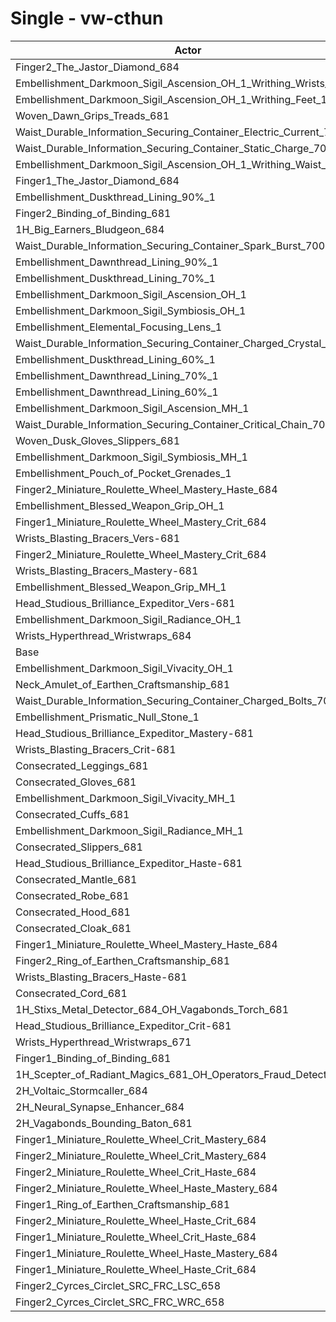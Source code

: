 # Single - vw-cthun
| Actor | DPS | Increase |
|---|:---:|:---:|
|Finger2_The_Jastor_Diamond_684|2709327|1.29%|
|Embellishment_Darkmoon_Sigil_Ascension_OH_1_Writhing_Wrists_1|2706830|1.20%|
|Embellishment_Darkmoon_Sigil_Ascension_OH_1_Writhing_Feet_1|2705844|1.16%|
|Woven_Dawn_Grips_Treads_681|2704333|1.11%|
|Waist_Durable_Information_Securing_Container_Electric_Current_700|2702400|1.03%|
|Waist_Durable_Information_Securing_Container_Static_Charge_700|2702388|1.03%|
|Embellishment_Darkmoon_Sigil_Ascension_OH_1_Writhing_Waist_1|2700064|0.95%|
|Finger1_The_Jastor_Diamond_684|2697202|0.84%|
|Embellishment_Duskthread_Lining_90%_1|2692991|0.68%|
|Finger2_Binding_of_Binding_681|2690977|0.61%|
|1H_Big_Earners_Bludgeon_684|2690869|0.60%|
|Waist_Durable_Information_Securing_Container_Spark_Burst_700|2690537|0.59%|
|Embellishment_Dawnthread_Lining_90%_1|2689246|0.54%|
|Embellishment_Duskthread_Lining_70%_1|2688418|0.51%|
|Embellishment_Darkmoon_Sigil_Ascension_OH_1|2687924|0.49%|
|Embellishment_Darkmoon_Sigil_Symbiosis_OH_1|2686543|0.44%|
|Embellishment_Elemental_Focusing_Lens_1|2686519|0.44%|
|Waist_Durable_Information_Securing_Container_Charged_Crystal_700|2686491|0.44%|
|Embellishment_Duskthread_Lining_60%_1|2686099|0.42%|
|Embellishment_Dawnthread_Lining_70%_1|2685932|0.42%|
|Embellishment_Dawnthread_Lining_60%_1|2685094|0.39%|
|Embellishment_Darkmoon_Sigil_Ascension_MH_1|2684903|0.38%|
|Waist_Durable_Information_Securing_Container_Critical_Chain_700|2684733|0.37%|
|Woven_Dusk_Gloves_Slippers_681|2684346|0.36%|
|Embellishment_Darkmoon_Sigil_Symbiosis_MH_1|2682721|0.30%|
|Embellishment_Pouch_of_Pocket_Grenades_1|2682310|0.28%|
|Finger2_Miniature_Roulette_Wheel_Mastery_Haste_684|2680004|0.20%|
|Embellishment_Blessed_Weapon_Grip_OH_1|2679399|0.17%|
|Finger1_Miniature_Roulette_Wheel_Mastery_Crit_684|2677156|0.09%|
|Wrists_Blasting_Bracers_Vers-681|2676913|0.08%|
|Finger2_Miniature_Roulette_Wheel_Mastery_Crit_684|2676705|0.07%|
|Wrists_Blasting_Bracers_Mastery-681|2676574|0.07%|
|Embellishment_Blessed_Weapon_Grip_MH_1|2675980|0.05%|
|Head_Studious_Brilliance_Expeditor_Vers-681|2675369|0.02%|
|Embellishment_Darkmoon_Sigil_Radiance_OH_1|2675018|0.01%|
|Wrists_Hyperthread_Wristwraps_684|2675004|0.01%|
|Base|2674768|0.00%|
|Embellishment_Darkmoon_Sigil_Vivacity_OH_1|2674588|-0.01%|
|Neck_Amulet_of_Earthen_Craftsmanship_681|2674152|-0.02%|
|Waist_Durable_Information_Securing_Container_Charged_Bolts_700|2674143|-0.02%|
|Embellishment_Prismatic_Null_Stone_1|2673866|-0.03%|
|Head_Studious_Brilliance_Expeditor_Mastery-681|2673075|-0.06%|
|Wrists_Blasting_Bracers_Crit-681|2672199|-0.10%|
|Consecrated_Leggings_681|2672138|-0.10%|
|Consecrated_Gloves_681|2672099|-0.10%|
|Embellishment_Darkmoon_Sigil_Vivacity_MH_1|2672016|-0.10%|
|Consecrated_Cuffs_681|2671948|-0.11%|
|Embellishment_Darkmoon_Sigil_Radiance_MH_1|2671770|-0.11%|
|Consecrated_Slippers_681|2671329|-0.13%|
|Head_Studious_Brilliance_Expeditor_Haste-681|2670872|-0.15%|
|Consecrated_Mantle_681|2670791|-0.15%|
|Consecrated_Robe_681|2670703|-0.15%|
|Consecrated_Hood_681|2670067|-0.18%|
|Consecrated_Cloak_681|2670058|-0.18%|
|Finger1_Miniature_Roulette_Wheel_Mastery_Haste_684|2670034|-0.18%|
|Finger2_Ring_of_Earthen_Craftsmanship_681|2669942|-0.18%|
|Wrists_Blasting_Bracers_Haste-681|2668331|-0.24%|
|Consecrated_Cord_681|2667625|-0.27%|
|1H_Stixs_Metal_Detector_684_OH_Vagabonds_Torch_681|2667145|-0.28%|
|Head_Studious_Brilliance_Expeditor_Crit-681|2666992|-0.29%|
|Wrists_Hyperthread_Wristwraps_671|2665387|-0.35%|
|Finger1_Binding_of_Binding_681|2662917|-0.44%|
|1H_Scepter_of_Radiant_Magics_681_OH_Operators_Fraud_Detector_684|2662911|-0.44%|
|2H_Voltaic_Stormcaller_684|2662028|-0.48%|
|2H_Neural_Synapse_Enhancer_684|2659157|-0.58%|
|2H_Vagabonds_Bounding_Baton_681|2654505|-0.76%|
|Finger1_Miniature_Roulette_Wheel_Crit_Mastery_684|2652576|-0.83%|
|Finger2_Miniature_Roulette_Wheel_Crit_Mastery_684|2651254|-0.88%|
|Finger2_Miniature_Roulette_Wheel_Crit_Haste_684|2648993|-0.96%|
|Finger2_Miniature_Roulette_Wheel_Haste_Mastery_684|2648307|-0.99%|
|Finger1_Ring_of_Earthen_Craftsmanship_681|2644317|-1.14%|
|Finger2_Miniature_Roulette_Wheel_Haste_Crit_684|2641743|-1.23%|
|Finger1_Miniature_Roulette_Wheel_Crit_Haste_684|2638612|-1.35%|
|Finger1_Miniature_Roulette_Wheel_Haste_Mastery_684|2618788|-2.09%|
|Finger1_Miniature_Roulette_Wheel_Haste_Crit_684|2613755|-2.28%|
|Finger2_Cyrces_Circlet_SRC_FRC_LSC_658|2420315|-9.51%|
|Finger2_Cyrces_Circlet_SRC_FRC_WRC_658|2419411|-9.55%|
